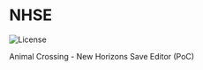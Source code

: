 NHSE
=====
![License](https://img.shields.io/badge/License-GPLv3-blue.svg)

Animal Crossing - New Horizons Save Editor (PoC)